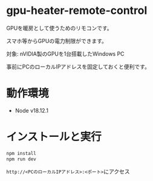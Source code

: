 # gpu-heater-remote-control

GPUを暖房として使うためのリモコンです。

スマホ等からGPUの電力制限ができます。

対象: nVIDIA製のGPUを1台搭載したWindows PC

事前にPCのローカルIPアドレスを固定しておくと便利です。

# 動作環境

- Node v18.12.1

# インストールと実行
```bash
npm install
npm run dev
```

`http://<PCのローカルIPアドレス>:<ポート>`にアクセス
